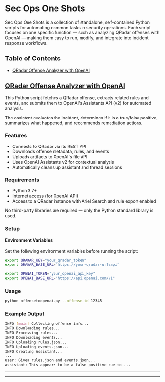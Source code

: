 # Sec Ops One Shots

Sec Ops One Shots is a collection of standalone, self-contained Python scripts for automating common tasks in security operations. Each script focuses on one specific function — such as analyzing QRadar offenses with OpenAI — making them easy to run, modify, and integrate into incident response workflows.

## Table of Contents

- [QRadar Offense Analyzer with OpenAI](#qradar-offense-analyzer-with-openai)


## [QRadar Offense Analyzer with OpenAI](scripts/qradar/offensetoopenai.py)

This Python script fetches a QRadar offense, extracts related rules and events, and submits them to OpenAI's Assistants API (v2) for automated analysis.

The assistant evaluates the incident, determines if it is a true/false positive, summarizes what happened, and recommends remediation actions.

### Features

- Connects to QRadar via its REST API
- Downloads offense metadata, rules, and events
- Uploads artifacts to OpenAI's file API
- Uses OpenAI Assistants v2 for contextual analysis
- Automatically cleans up assistant and thread sessions

### Requirements

- Python 3.7+
- Internet access (for OpenAI API)
- Access to a QRadar instance with Ariel Search and rule export enabled

No third-party libraries are required — only the Python standard library is used.

### Setup

#### Environment Variables

Set the following environment variables before running the script:

```bash
export QRADAR_KEY="your_qradar_token"
export QRADAR_BASE_URL="https://your-qradar-url/api"

export OPENAI_TOKEN="your_openai_api_key"
export OPENAI_BASE_URL="https://api.openai.com/v1"
```

### Usage
```bash
python offensetoopenai.py --offense-id 12345
```

### Example Output
```bash
INFO [main] Collecting offense info...
INFO Downloading rules...
INFO Processing rules...
INFO Downloading events...
INFO Uploading rules.json...
INFO Uploading events.json...
INFO Creating Assistant...
...
user: Given rules.json and events.json...
assistant: This appears to be a false positive due to ...
```
---
---